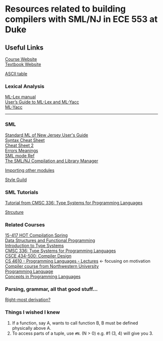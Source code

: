 # Resources related to building compilers with SML/NJ in ECE 553 at Duke

## Useful Links

[Course Website](https://adhilton.pratt.duke.edu/ece-553-compiler-construction)  
[Textbook Website](https://www.cs.princeton.edu/~appel/modern/ml/project.html)  

[ASCII table](http://www.bluesock.org/~willg/dev/ascii.html)

### Lexical Analysis

[ML-Lex manual](https://www.smlnj.org/doc/ML-Lex/manual.html)  
[User’s Guide to ML-Lex and ML-Yacc](http://www.cs.tufts.edu/comp/181/ug.pdf)  
[ML-Yacc](https://www.cs.princeton.edu/~appel/modern/ml/ml-yacc/manual.html)  

---

### SML

[Standard ML of New Jersey User's Guide](http://www.smlnj.org/doc/)   
[Syntax Cheat Sheet](http://rigaux.org/language-study/syntax-across-languages-per-language/SML.html)   
[Cheat Sheet 2](http://www.cs.cornell.edu/courses/cs312/2003fa/handouts/cheatsheet.pdf)  
[Errors Meanings](http://flint.cs.yale.edu/cs421/smlnj/doc/errors.html)   
[SML mode Ref](https://www.smlnj.org/doc/Emacs/sml-mode.html)  
[The SML/NJ Compilation and Library Manager](http://smlnj.org/doc/CM/new.pdf)  

[Importing other modules](https://www.classes.cs.uchicago.edu/archive/2006/fall/15300-1/handouts/sml-load.pdf)  

[Style Guild](https://www.cs.tufts.edu/comp/105-2017f/handouts/mlstyle.pdf)  

### SML Tutorials

[Tutorial from CMSC 336: Type Systems for Programming Languages](http://ttic.uchicago.edu/~pl/classes/CMSC336-Winter08/lectures/lec-sml.pdf)  

[Strcuture](https://www.cs.cmu.edu/~rwh/introsml/modules/sigstruct.htm)

### Related Courses

[15-417 HOT Compilation Spring](http://www.cs.cmu.edu/~crary/hotc/)  
[Data Structures and Functional Programming](http://www.cs.cornell.edu/courses/cs312/2008sp/)  
[Introduction to Type Systems](https://www.cs.cmu.edu/afs/cs/academic/class/15814-f03/www/)  
[CMSC 336: Type Systems for Programming Languages](http://ttic.uchicago.edu/~pl/classes/CMSC336-Winter08/)  
[CSCE 434-500: Compiler Design](https://parasol.tamu.edu/~rwerger/Courses/434/)  
[CS 4610 - Programming Languages - Lectures](https://web.eecs.umich.edu/~weimerw/2009-4610/lectures.html)  <- focusing on motivation
[Compiler course from Northwestern University](http://users.eecs.northwestern.edu/~jesse/course/csg262-sp08/)  
[Programming Language](https://www.cs.tufts.edu/comp/105-2017f/)  
[Concepts in Programming Languages](https://www.cl.cam.ac.uk/teaching/1011/ConceptsPL/)  

### Parsing, grammar, all that good stuff...

[Right-most derivation?](https://cs.stackexchange.com/questions/54814/different-between-left-most-and-right-most-derivation)

### Things I wished I knew

1. If a function, say A, wants to call function B, B must be defined physically above A.
2. To access parts of a tuple, use `#N`. (N > 0) e.g. #1 (3, 4) will give you 3.
